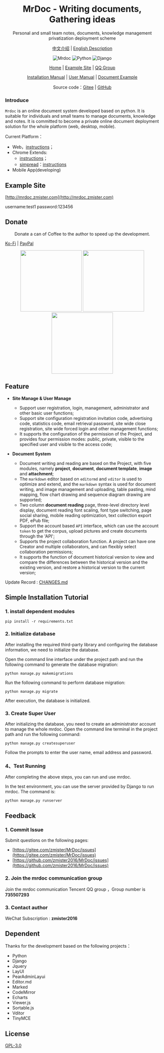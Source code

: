 <h1 align="center">MrDoc - Writing documents, Gathering ideas</h1>

<p align="center">Personal and small team notes, documents, knowledge management privatization deployment scheme</p>

<p align="center">
<a href="./README-zh.md">中文介绍</a> |
<a href="./README.md">English Description</a> 
</p>

<p align="center">
<img src="https://img.shields.io/badge/MrDoc-v0.6.9-brightgreen.svg" title="Mrdoc" />
<img src="https://img.shields.io/badge/Python-3.5+-blue.svg" title="Python" />
<img src="https://img.shields.io/badge/Django-v2.2-important.svg" title="Django" />
</p>

<p align="center">
<a href="https://mrdocapp.com">Home</a> | 
<a href="http://mrdoc.zmister.com/">Example Site</a> |
<a href="http://shang.qq.com/wpa/qunwpa?idkey=143c23a4ffbd0ba9137d2bce3ee86c83532c05259a0542a69527e36615e64dba">QQ Group</a>

</p>

<p align="center">
<a href="http://mrdoc.zmister.com/project-7/">Installation Manual</a> | 
<a href="http://mrdoc.zmister.com/project-54/">User Manual</a> |
<a href="http://mrdoc.zmister.com/project-20/">Document Example</a>
</p>


<p align="center">Source code：<a href="https://gitee.com/zmister/MrDoc">Gitee</a> | 
<a href="https://github.com/zmister2016/MrDoc">GitHub</a>
</p>


### Introduce

`Mrdoc` is an online document system developed based on python. It is suitable for individuals and small teams to manage documents, knowledge and notes. It is committed to become a private online document deployment solution for the whole platform (web, desktop, mobile).

Current Platform：

- Web，[instructions](http://mrdoc.zmister.com/project-7/)；
- Chrome Extends:
    - [instructions](http://mrdoc.zmister.com/project-7/doc-243/)；
    - [simpread](https://github.com/Kenshin/simpread)：[instructions](https://github.com/Kenshin/simpread/issues/893)
- Mobile App(developing)

## Example Site

[http://mrdoc.zmister.com](http://mrdoc.zmister.com)

username:test1  password:123456

## Donate

<p align="center">Donate a can of Coffee to the author to speed up the development.</p>
<p>    
<a href="https://ko-fi.com/zmister">Ko-Fi</a> |
<a href="https://paypal.me/zmister">PayPal</a>
</p>

<p align="center">
<img src="http://mrdoc.zmister.com/media/202106/dashang_wxwebp_1622762424.jpg" height=200>
<img src="http://mrdoc.zmister.com/media/202106/dashang_alipaywebp_1622762435.jpg" height=200>
<img src="http://mrdoc.zmister.com/media/202106/dashang_qqwebp_1622762444.jpg" height=200>
</p>

## Feature

- **Site Manage & User Manage**
    - Support user registration, login, management, administrator and other basic user functions;
    - Support site configuration registration invitation code, advertising code, statistics code, email retrieval password, site wide close registration, site wide forced login and other management functions;
    - It supports the configuration of the permission of the Project, and provides four permission modes: public, private, visible to the specified user and visible to the access code;
    
- **Document System**
    - Document writing and reading are based on the Project, with five modules, namely **project**, **document**, **document template**, **image** and **attachment**;
    - The `markdown` editor based on `editormd` and `vditor` is used to optimize and extend, and the `markdown` syntax is used for document writing, and image management and uploading, table pasting, mind mapping, flow chart drawing and sequence diagram drawing are supported;
    - Two column **document reading** page, three-level directory level display, document reading font scaling, font type switching, page social sharing, mobile reading optimization, text collection export PDF, ePub file;
    - Support the account based `API` interface, which can use the account `token` to get the corpus, upload pictures and create documents through the 'API';
    - Supports the project collaboration function. A project can have one Creator and multiple collaborators, and can flexibly select collaboration permissions;
    - It supports the function of document historical version to view and compare the differences between the historical version and the existing version, and restore a historical version to the current version;

Update Record : [CHANGES.md](./CHANGES.md)

## Simple Installation Tutorial

### 1. install dependent modules
```
pip install -r requirements.txt
```

### 2. Initialize database

After installing the required third-party library and configuring the database information, we need to initialize the database.

Open the command line interface under the project path and run the following command to generate the database migration:

```
python manage.py makemigrations 
```

Run the following command to perform database migration:

```
python manage.py migrate
```

After execution, the database is initialized.

### 3. Create Super User

After initializing the database, you need to create an administrator account to manage the whole mrdoc. Open the command line terminal in the project path and run the following command:

```
python manage.py createsuperuser
```

Follow the prompts to enter the user name, email address and password.

### 4、Test Running

After completing the above steps, you can run and use mrdoc.

In the test environment, you can use the server provided by Django to run mrdoc. The command is:

```
python manage.py runserver
```

## Feedback

### 1. Commit Issue

Submit questions on the following pages:

- [https://gitee.com/zmister/MrDoc/issues](https://gitee.com/zmister/MrDoc/issues)
- [https://github.com/zmister2016/MrDoc/issues](https://github.com/zmister2016/MrDoc/issues)

### 2. Join the mrdoc communication group

Join the mrdoc communication Tencent QQ group ，Group number is **735507293**

### 3. Contact author

WeChat Subscription : **zmister2016**

## Dependent

Thanks for the development based on the following projects：

- Python
- Django
- Jquery
- LayUI
- PearAdminLayui
- Editor.md
- Marked
- CodeMirror
- Echarts
- Viewer.js
- Sortable.js
- Vditor
- TinyMCE

## License

<a href="./LICENSE">GPL-3.0</a>